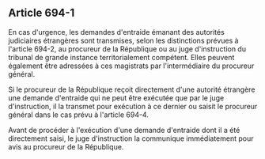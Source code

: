 Article 694-1
----
En cas d'urgence, les demandes d'entraide émanant des autorités judiciaires
étrangères sont transmises, selon les distinctions prévues à l'article 694-2, au
procureur de la République ou au juge d'instruction du tribunal de grande
instance territorialement compétent. Elles peuvent également être adressées à
ces magistrats par l'intermédiaire du procureur général.

Si le procureur de la République reçoit directement d'une autorité étrangère une
demande d'entraide qui ne peut être exécutée que par le juge d'instruction, il
la transmet pour exécution à ce dernier ou saisit le procureur général dans le
cas prévu à l'article 694-4.

Avant de procéder à l'exécution d'une demande d'entraide dont il a été
directement saisi, le juge d'instruction la communique immédiatement pour avis
au procureur de la République.
